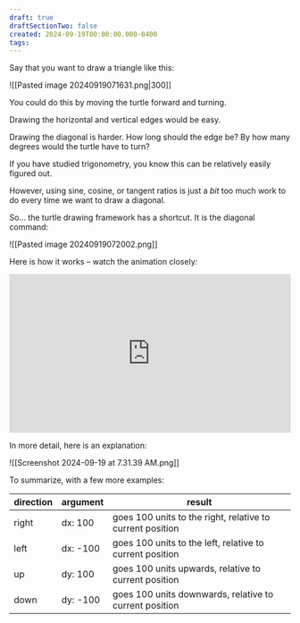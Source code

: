 ```yaml
---
draft: true
draftSectionTwo: false
created: 2024-09-19T00:00:00.000-0400
tags: 
---
```


Say that you want to draw a triangle like this:

![[Pasted image 20240919071631.png|300]]

You could do this by moving the turtle forward and turning.

Drawing the horizontal and vertical edges would be easy.

Drawing the diagonal is harder. How long should the edge be? By how many degrees would the turtle have to turn?

If you have studied trigonometry, you know this can be relatively easily figured out.

However, using sine, cosine, or tangent ratios is just a *bit* too much work to do every time we want to draw a diagonal.

So... the turtle drawing framework has a shortcut. It is the diagonal command:

![[Pasted image 20240919072002.png]]

Here is how it works – watch the animation closely:

<div style="padding:56.25% 0 0 0;position:relative;">
	<iframe src="https://player.vimeo.com/video/1010934331?h=30d563dd9a&amp;badge=0&amp;autopause=0&amp;player_id=0&amp;app_id=58479&portrait=0&byline=0&title=0" frameborder="0" allow="autoplay; fullscreen; picture-in-picture; clipboard-write" style="position:absolute;top:0;left:0;width:100%;height:100%;" title="Opening the Teamspace">
	</iframe>
	</div>
<script src="https://player.vimeo.com/api/player.js"></script>

In more detail, here is an explanation:

![[Screenshot 2024-09-19 at 7.31.39 AM.png]]

To summarize, with a few more examples:

|direction|argument|result|
|-|-|-|
|right|dx: 100|goes 100 units to the right, relative to current position|
|left|dx: -100|goes 100 units to the left, relative to current position|
|up|dy: 100|goes 100 units upwards, relative to current position|
|down|dy: -100|goes 100 units downwards, relative to current position|
